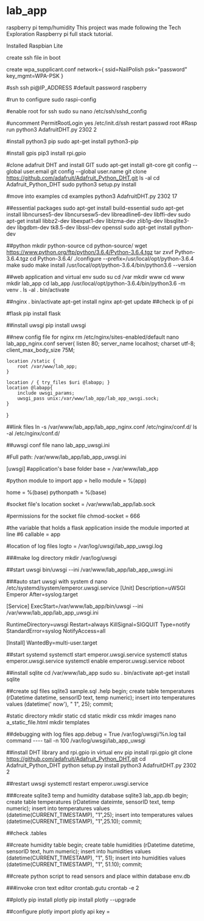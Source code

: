 # lab_app
raspberry pi temp/humidity 
This project was made following the Tech Exploration Raspberry pi full stack tutorial.



Installed Raspbian Lite

create ssh file in boot

create wpa_supplicant.conf 
network={
    ssid=NailPolish
    psk="password"
    key_mgmt=WPA-PSK
}

#ssh 
ssh pi@IP_ADDRESS
#default password
raspberry


#run to configure
sudo raspi-config

#enable root for ssh
sudo su
nano /etc/ssh/sshd_config

#uncomment
PermitRootLogin  yes
/etc/init.d/ssh restart
passwd root
#Rasp
run python3 AdafruitDHT.py 2302 2


#install python3 pip
sudo apt-get install python3-pip

#install gpis
pip3 install rpi.gpio

#clone adafruit DHT and install GIT
sudo apt-get install git-core
git config --global user.email 
git config --global user.name 
git clone https://github.com/adafruit/Adafruit_Python_DHT.git
ls -al
cd Adafruit_Python_DHT
sudo python3 setup.py install

#move into examples
cd examples
python3 AdafruitDHT.py 2302 17

##essential packages
sudo apt-get install build-essential 
sudo apt-get install libncurses5-dev libncursesw5-dev libreadline6-dev libffi-dev
sudo apt-get install libbz2-dev libexpat1-dev liblzma-dev zlib1g-dev libsqlite3-dev libgdbm-dev tk8.5-dev libssl-dev openssl
sudo apt-get install python-dev

##python
mkdir python-source
cd python-source/
wget https://www.python.org/ftp/python/3.6.4/Python-3.6.4.tgz
tar zxvf Python-3.6.4.tgz
cd Python-3.6.4/
./configure --prefix=/usr/local/opt/python-3.6.4
make
sudo make install
/usr/local/opt/python-3.6.4/bin/python3.6 --version

##web application and virtual env
sudo su 
cd /var
mkdir www
cd www
mkdir lab_app
cd lab_app
/usr/local/opt/python-3.6.4/bin/python3.6 -m venv . 
ls -al 
. bin/activate

##nginx
. bin/activate
apt-get install nginx
apt-get update
##check ip of pi

#flask
pip install flask

##install uwsgi
pip install uwsgi


##new config file for nginx
rm /etc/nginx/sites-enabled/default
nano lab_app_nginx.conf
server{
	listen 80; 
	server_name localhost; 
	charset utf-8;
	client_max_body_size 75M; 

	location /static {
		root /var/www/lab_app;
	}

	location / { try_files $uri @labapp; }
	location @labapp{
		include uwsgi_params; 
		uwsgi_pass unix:/var/www/lab_app/lab_app_uwsgi.sock;
	}
}

##link files
ln -s /var/www/lab_app/lab_app_nginx.conf /etc/nginx/conf.d/
ls -al /etc/nginx/conf.d/

##uwsgi conf file
nano lab_app_uwsgi.ini

#Full path: /var/www/lab_app/lab_app_uwsgi.ini

[uwsgi]
#application's base folder
base = /var/www/lab_app

#python module to import
app = hello
module = %(app)

home = %(base)
pythonpath = %(base)

#socket file's location
socket = /var/www/lab_app/lab.sock

#permissions for the socket file
chmod-socket    = 666

#the variable that holds a flask application inside the module imported at line #6
callable = app

#location of log files
logto = /var/log/uwsgi/lab_app_uwsgi.log


###make log directory
mkdir /var/log/uwsgi

##start uwsgi
bin/uwsgi --ini /var/www/lab_app/lab_app_uwsgi.ini

###auto start uwsgi with system d
nano /etc/systemd/system/emperor.uwsgi.service
[Unit]
Description=uWSGI Emperor
After=syslog.target

[Service]
ExecStart=/var/www/lab_app/bin/uwsgi --ini /var/www/lab_app/lab_app_uwsgi.ini

RuntimeDirectory=uwsgi
Restart=always
KillSignal=SIGQUIT
Type=notify
StandardError=syslog
NotifyAccess=all

[Install]
WantedBy=multi-user.target


##start systemd
systemctl start emperor.uwsgi.service
systemctl status emperor.uwsgi.service
systemctl enable emperor.uwsgi.service
reboot


##install sqlite
cd /var/www/lab_app
sudo su
. bin/activate
apt-get install sqlite



##create sql files
sqlite3 sample.sql
.help
begin;
create table temperatures (rDatetime datetime, sensorID text, temp numeric); 
insert into temperatures values (datetime(' now'), " 1", 25); 
commit; 


#static directory
mkdir static
cd static
mkdir css
mkdir images
nano a_static_file.html
mkdir templates

##debugging with log files
app.debug = True
/var/log/uwsgi/%n.log
tail command ---- tail -n 100 /var/log/uwsgi/lab_app_uwsgi


##install DHT library and rpi.gpio in virtual env
pip install rpi.gpio
git clone https://github.com/adafruit/Adafruit_Python_DHT.git
cd Adafruit_Python_DHT
python setup.py install
python3 AdafruitDHT.py 2302 2



##restart uwsgi
systemctl restart emperor.uwsgi.service


###create sqlite3 temp and humidity database
sqlite3 lab_app.db
begin; 
create table temperatures (rDatetime dateimte, sensorID text, temp numeric); 
insert into temperatures values (datetime(CURRENT_TIMESTAMP), "1",25); 
insert into temperatures values (datetime(CURRENT_TIMESTAMP), "1",25.10); 
commit; 

##check
.tables

##create humidity table
begin; 
create table humidities (rDatetime datetime, sensorID text, hum numeric); 
insert into humidities values (datetime(CURRENT_TIMESTAMP), "1", 51); 
insert into humidities values (datetime(CURRENT_TIMESTAMP), "1", 51.10); 
commit; 


##create python script to read sensors and place within database
env.db

###invoke cron text editor
crontab.gutu
crontab -e
2


##plotly
pip install plotly
pip install plotly --upgrade


##configure plotly
import plotly
api key = 

